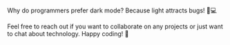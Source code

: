 Why do programmers prefer dark mode?
Because light attracts bugs! 🐛💻

Feel free to reach out if you want to collaborate on any projects or just want to chat about technology. Happy coding! 🚀
